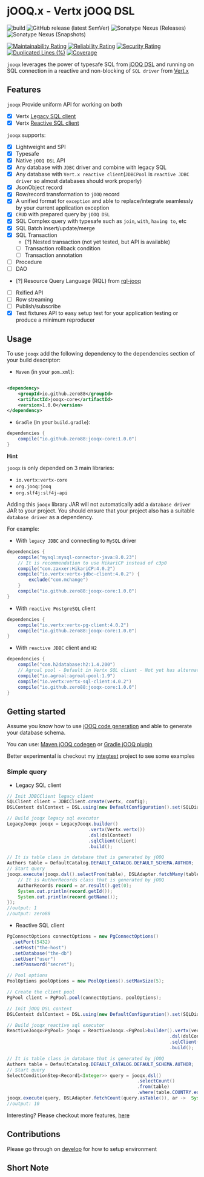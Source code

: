 # jOOQ.x - Vertx jOOQ DSL

![build](https://github.com/zero88/vertx-jooq-dsl/workflows/build-release/badge.svg?branch=main)
![GitHub release (latest SemVer)](https://img.shields.io/github/v/release/zero88/jooqx?sort=semver)
![Sonatype Nexus (Releases)](https://img.shields.io/nexus/r/io.github.zero88/jooqx?nexusVersion=3&server=https%3A%2F%2Foss.sonatype.org)
![Sonatype Nexus (Snapshots)](https://img.shields.io/nexus/s/io.github.zero88/jooqx?server=https%3A%2F%2Foss.sonatype.org)

[![Maintainability Rating](https://sonarcloud.io/api/project_badges/measure?project=zero88_jooqx&metric=sqale_rating)](https://sonarcloud.io/dashboard?id=zero88_jooqx)
[![Reliability Rating](https://sonarcloud.io/api/project_badges/measure?project=zero88_jooqx&metric=reliability_rating)](https://sonarcloud.io/dashboard?id=zero88_jooqx)
[![Security Rating](https://sonarcloud.io/api/project_badges/measure?project=zero88_jooqx&metric=security_rating)](https://sonarcloud.io/dashboard?id=zero88_jooqx)
[![Duplicated Lines (%)](https://sonarcloud.io/api/project_badges/measure?project=zero88_jooqx&metric=duplicated_lines_density)](https://sonarcloud.io/dashboard?id=zero88_jooqx)
[![Coverage](https://sonarcloud.io/api/project_badges/measure?project=zero88_jooqx&metric=coverage)](https://sonarcloud.io/dashboard?id=zero88_jooqx)

`jooqx` leverages the power of typesafe SQL from [jOOQ DSL](https://www.jooq.org) and running on SQL connection in a reactive and non-blocking of `SQL driver` from [Vert.x](https://vertx.io/docs/#databases)

## Features

`jooqx` Provide uniform API for working on both

- [x] Vertx [Legacy SQL client](https://vertx.io/docs/vertx-jdbc-client/java/#_legacy_jdbc_client_api)
- [x] Vertx [Reactive SQL client](https://github.com/eclipse-vertx/vertx-sql-client)

`jooqx` supports:

- [x] Lightweight and SPI
- [x] Typesafe
- [x] Native `jOOQ DSL` API
- [x] Any database with `JDBC` driver and combine with legacy SQL
- [x] Any database with `Vert.x reactive client`(`JDBCPool` is `reactive JDBC driver` so almost databases should work
  properly)
- [x] JsonObject record
- [x] Row/record transformation to `jOOQ` record
- [x] A unified format for `exception` and able to replace/integrate seamlessly by your current application exception
- [x] `CRUD` with prepared query by `jOOQ DSL`
- [x] SQL Complex query with typesafe such as `join`, `with`, `having to`, etc
- [x] SQL Batch insert/update/merge
- [x] SQL Transaction
    - [?] Nested transaction (not yet tested, but API is available)
    - [ ] Transaction rollback condition
    - [ ] Transaction annotation
- [ ] Procedure
- [ ] DAO
- [?] Resource Query Language (RQL) from [rql-jooq](https://github.com/zero88/universal-rsql)
- [ ] Rxified API
- [ ] Row streaming
- [ ] Publish/subscribe
- [x] Test fixtures API to easy setup test for your application testing or produce a minimum reproducer

## Usage

To use `jooqx` add the following dependency to the dependencies section of your build descriptor:

- `Maven` (in your `pom.xml`):

```xml

<dependency>
    <groupId>io.github.zero88</groupId>
    <artifactId>jooqx-core</artifactId>
    <version>1.0.0</version>
</dependency>
```

- `Gradle` (in your `build.gradle`):

```groovy
dependencies {
    compile("io.github.zero88:jooqx-core:1.0.0")
}
```

**Hint**

`jooqx` is only depended on 3 main libraries:

- `io.vertx:vertx-core`
- `org.jooq:jooq`
- `org.slf4j:slf4j-api`

Adding this `jooqx` library JAR will not automatically add a `database driver` JAR to your project. You should
ensure that your project also has a suitable `database driver` as a dependency.

For example:

- With `legacy JDBC` and connecting to `MySQL` driver

```groovy
dependencies {
    compile("mysql:mysql-connector-java:8.0.23")
    // It is recommendation to use HikariCP instead of c3p0
    compile("com.zaxxer:HikariCP:4.0.2")
    compile("io.vertx:vertx-jdbc-client:4.0.2") {
        exclude("com.mchange")
    }
    compile("io.github.zero88:jooqx-core:1.0.0")
}
```

- With `reactive PostgreSQL` client

```groovy
dependencies {
    compile("io.vertx:vertx-pg-client:4.0.2")
    compile("io.github.zero88:jooqx-core:1.0.0")
}
```

- With `reactive JDBC` client and `H2`

```groovy
dependencies {
    compile("com.h2database:h2:1.4.200")
    // Agroal pool - Default in Vertx SQL client - Not yet has alternatives
    compile("io.agroal:agroal-pool:1.9")
    compile("io.vertx:vertx-sql-client:4.0.2")
    compile("io.github.zero88:jooqx-core:1.0.0")
}
```

## Getting started

Assume you know how to use [jOOQ code generation](https://www.jooq.org/doc/3.14/manual/code-generation/) and able to
generate your database schema.

You can use: [Maven jOOQ codegen](https://www.jooq.org/doc/3.14/manual/code-generation/codegen-maven/)
or [Gradle jOOQ plugin](https://github.com/etiennestuder/gradle-jooq-plugin)

Better experimental is checkout my [integtest](./integtest) project to see some examples

### Simple query

- Legacy SQL client

```java
// Init JDBCClient legacy client
SQLClient client = JDBCClient.create(vertx, config);
DSLContext dslContext = DSL.using(new DefaultConfiguration().set(SQLDialect.H2));

// Build jooqx legacy sql executor
LegacyJooqx jooqx = LegacyJooqx.builder()
                              .vertx(Vertx.vertx())
                              .dsl(dslContext)
                              .sqlClient(client)
                              .build();

// It is table class in database that is generated by jOOQ
Authors table = DefaultCatalog.DEFAULT_CATALOG.DEFAULT_SCHEMA.AUTHOR;
// Start query
jooqx.execute(jooqx.dsl().selectFrom(table), DSLAdapter.fetchMany(table), ar -> {
    // It is AuthorRecords class that is generated by jOOQ
    AuthorRecords record = ar.result().get(0);
    System.out.println(record.getId());
    System.out.println(record.getName());
});
//output: 1
//output: zero88
```

- Reactive SQL client

```java
PgConnectOptions connectOptions = new PgConnectOptions()
  .setPort(5432)
  .setHost("the-host")
  .setDatabase("the-db")
  .setUser("user")
  .setPassword("secret");

// Pool options
PoolOptions poolOptions = new PoolOptions().setMaxSize(5);

// Create the client pool
PgPool client = PgPool.pool(connectOptions, poolOptions);

// Init jOOQ DSL context
DSLContext dslContext = DSL.using(new DefaultConfiguration().set(SQLDialect.POSTGRES));

// Build jooqx reactive sql executor
ReactiveJooqx<PgPool> jooqx = ReactiveJooqx.<PgPool>builder().vertx(vertx)
                                                            .dsl(dslContext)
                                                            .sqlClient(client)
                                                            .build();

// It is table class in database that is generated by jOOQ
Authors table = DefaultCatalog.DEFAULT_CATALOG.DEFAULT_SCHEMA.AUTHOR;
// Start query
SelectConditionStep<Record1<Integer>> query = jooqx.dsl()
                                                .selectCount()
                                                .from(table)
                                                .where(table.COUNTRY.eq("USA"));
jooqx.execute(query, DSLAdapter.fetchCount(query.asTable()), ar ->  System.out.println(ar.result()));
//output: 10
```

Interesting? Please checkout more features, [here](FEATURES.md)

## Contributions

Please go through on [develop](DEVELOP.md) for how to setup environment

## Short Note

